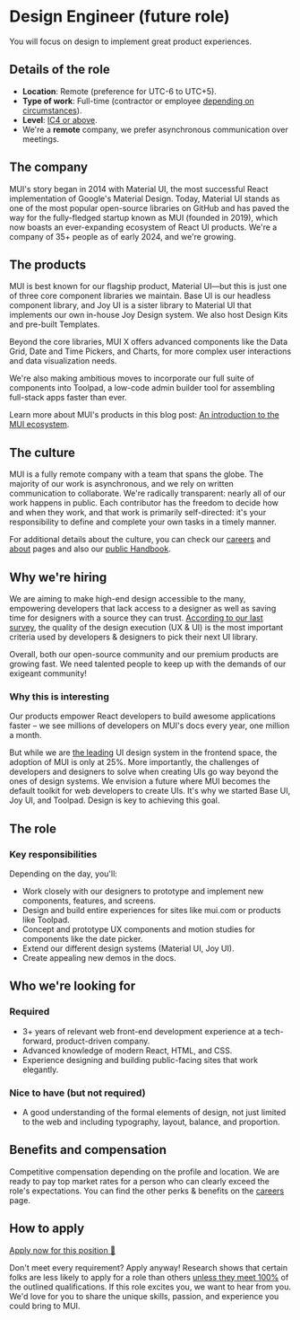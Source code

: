 # Design Engineer (future role)

<p class="description">You will focus on design to implement great product experiences.</p>

## Details of the role

- **Location**: Remote (preference for UTC-6 to UTC+5).
- **Type of work**: Full-time (contractor or employee [depending on circumstances](https://mui-org.notion.site/Hiring-FAQ-64763b756ae44c37b47b081f98915501#494af1f358794028beb4b7697b5d3102)).
- **Level**: [IC4 or above](https://mui-org.notion.site/Leveling-at-MUI-5c30f9bfe65149d697f346447cef9db1).
- We're a **remote** company, we prefer asynchronous communication over meetings.

## The company

MUI's story began in 2014 with Material UI, the most successful React implementation of Google's Material Design.
Today, Material UI stands as one of the most popular open-source libraries on GitHub and has paved the way for the fully-fledged startup known as MUI (founded in 2019), which now boasts an ever-expanding ecosystem of React UI products.
We're a company of 35+ people as of early 2024, and we're growing.

## The products

MUI is best known for our flagship product, Material UI—but this is just one of three core component libraries we maintain.
Base UI is our headless component library, and Joy UI is a sister library to Material UI that implements our own in-house Joy Design system.
We also host Design Kits and pre-built Templates.

Beyond the core libraries, MUI X offers advanced components like the Data Grid, Date and Time Pickers, and Charts, for more complex user interactions and data visualization needs.

We're also making ambitious moves to incorporate our full suite of components into Toolpad, a low-code admin builder tool for assembling full-stack apps faster than ever.

Learn more about MUI's products in this blog post: [An introduction to the MUI ecosystem](https://mui.com/blog/mui-product-comparison/).

## The culture

MUI is a fully remote company with a team that spans the globe.
The majority of our work is asynchronous, and we rely on written communication to collaborate.
We're radically transparent: nearly all of our work happens in public.
Each contributor has the freedom to decide how and when they work, and that work is primarily self-directed: it's your responsibility to define and complete your own tasks in a timely manner.

For additional details about the culture, you can check our [careers](https://mui.com/careers/) and [about](https://mui.com/about/) pages and also our [public Handbook](https://mui-org.notion.site/Handbook-f086d47e10794d5e839aef9dc67f324b).

## Why we're hiring

We are aiming to make high-end design accessible to the many, empowering developers that lack access to a designer as well as saving time for designers with a source they can trust.
[According to our last survey](https://mui.com/blog/2021-developer-survey-results/#what-are-your-most-important-criteria-for-choosing-a-ui-library), the quality of the design execution (UX & UI) is the most important criteria used by developers & designers to pick their next UI library.

Overall, both our open-source community and our premium products are growing fast.
We need talented people to keep up with the demands of our exigeant community!

### Why this is interesting

Our products empower React developers to build awesome applications faster – we see millions of developers on MUI's docs every year, one million a month.

But while we are [the leading](https://tsh.io/state-of-frontend/#over-the-past-year-which-of-the-following-design-systems-was-your-favorite-go-to-solution) UI design system in the frontend space, the adoption of MUI is only at 25%. More importantly, the challenges of developers and designers to solve when creating UIs go way beyond the ones of design systems.
We envision a future where MUI becomes the default toolkit for web developers to create UIs.
It's why we started Base UI, Joy UI, and Toolpad. Design is key to achieving this goal.

## The role

### Key responsibilities

Depending on the day, you'll:

- Work closely with our designers to prototype and implement new components, features, and screens.
- Design and build entire experiences for sites like mui.com or products like Toolpad.
- Concept and prototype UX components and motion studies for components like the date picker.
- Extend our different design systems (Material UI, Joy UI).
- Create appealing new demos in the docs.

## Who we're looking for

### Required

- 3+ years of relevant web front-end development experience at a tech-forward, product-driven company.
- Advanced knowledge of modern React, HTML, and CSS.
- Experience designing and building public-facing sites that work elegantly.

### Nice to have (but not required)

- A good understanding of the formal elements of design, not just limited to the web and including typography, layout, balance, and proportion.

## Benefits and compensation

Competitive compensation depending on the profile and location.
We are ready to pay top market rates for a person who can clearly exceed the role's expectations.
You can find the other perks & benefits on the [careers](https://mui.com/careers/#perks-and-benefits) page.

## How to apply

[Apply now for this position 📮](https://jobs.ashbyhq.com/MUI/c45a0b2d-aa37-4dec-8bcd-e70040f3af49/application?utm_source=ZNRrPGBkqO)

Don't meet every requirement?
Apply anyway!
Research shows that certain folks are less likely to apply for a role than others [unless they meet 100%](https://hbr.org/2014/08/why-women-dont-apply-for-jobs-unless-theyre-100-qualified) of the outlined qualifications.
If this role excites you, we want to hear from you.
We'd love for you to share the unique skills, passion, and experience you could bring to MUI.
